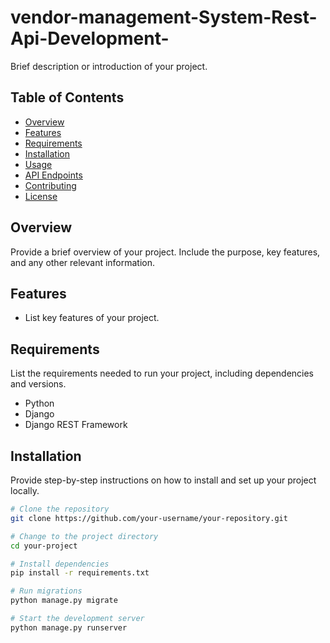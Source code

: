 # vendor-management-System-Rest-Api-Development-


Brief description or introduction of your project.

## Table of Contents

- [Overview](#overview)
- [Features](#features)
- [Requirements](#requirements)
- [Installation](#installation)
- [Usage](#usage)
- [API Endpoints](#api-endpoints)
- [Contributing](#contributing)
- [License](#license)

## Overview

Provide a brief overview of your project. Include the purpose, key features, and any other relevant information.

## Features

- List key features of your project.

## Requirements

List the requirements needed to run your project, including dependencies and versions.

- Python
- Django
- Django REST Framework

## Installation

Provide step-by-step instructions on how to install and set up your project locally.

```bash
# Clone the repository
git clone https://github.com/your-username/your-repository.git

# Change to the project directory
cd your-project

# Install dependencies
pip install -r requirements.txt

# Run migrations
python manage.py migrate

# Start the development server
python manage.py runserver
